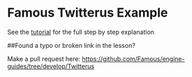 Famous Twitterus Example
===========================

See the [tutorial](http://famous.org/learn/Twitterus/index.html) for the full step by step explanation

##Found a typo or broken link in the lesson?

Make a pull request here: https://github.com/Famous/engine-guides/tree/develop/Twitterus
